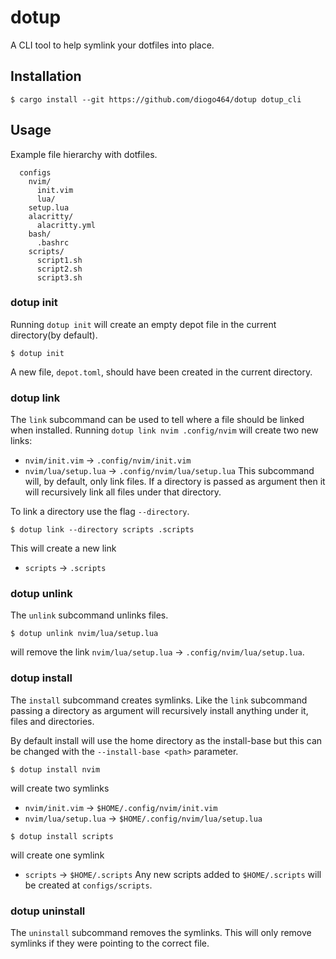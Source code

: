 # dotup
A CLI tool to help symlink your dotfiles into place.

## Installation
```
$ cargo install --git https://github.com/diogo464/dotup dotup_cli
```

## Usage
Example file hierarchy with dotfiles.
```
  configs
    nvim/
      init.vim
      lua/
	setup.lua
    alacritty/
      alacritty.yml
    bash/
      .bashrc
    scripts/
      script1.sh
      script2.sh
      script3.sh
```

### dotup init
Running `dotup init` will create an empty depot file in the current directory(by default).
```
$ dotup init
```
A new file, `depot.toml`, should have been created in the current directory.

### dotup link
The `link` subcommand can be used to tell where a file should be linked when installed.
Running `dotup link nvim .config/nvim` will create two new links:
+ `nvim/init.vim` -> `.config/nvim/init.vim`
+ `nvim/lua/setup.lua` -> `.config/nvim/lua/setup.lua`
This subcommand will, by default, only link files. If a directory is passed as argument then it will recursively link all files under that directory.

To link a directory use the flag `--directory`.
```
$ dotup link --directory scripts .scripts
```
This will create a new link
+ `scripts` -> `.scripts`

### dotup unlink
The `unlink` subcommand unlinks files.
```
$ dotup unlink nvim/lua/setup.lua
```
will remove the link `nvim/lua/setup.lua` -> `.config/nvim/lua/setup.lua`.

### dotup install
The `install` subcommand creates symlinks.
Like the `link` subcommand passing a directory as argument will recursively install anything under it, files and directories.

By default install will use the home directory as the install-base but this can be changed with the `--install-base <path>` parameter.
```
$ dotup install nvim
```
will create two symlinks
+ `nvim/init.vim` -> `$HOME/.config/nvim/init.vim`
+ `nvim/lua/setup.lua` -> `$HOME/.config/nvim/lua/setup.lua`

```
$ dotup install scripts
```
will create one symlink
+ `scripts` -> `$HOME/.scripts`
Any new scripts added to `$HOME/.scripts` will be created at `configs/scripts`.

### dotup uninstall
The `uninstall` subcommand removes the symlinks.
This will only remove symlinks if they were pointing to the correct file.

